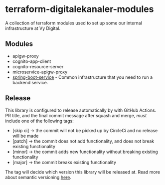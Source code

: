 # terraform-digitalekanaler-modules

A collection of terraform modules used to set up some our internal infrastructure at Vy Digital.

## Modules

- apigw-proxy
- cognito-app-client
- cognito-resource-server
- microservice-apigw-proxy
- [spring-boot-service](./spring-boot-service/README.md) - Common infrastructure that you need to run a backend service.

## Release

This library is configured to release automatically by with GitHub Actions. PR title, and the final commit message after squash and merge, _must_ include one of the following tags:

- [skip ci] -> the commit will not be picked up by CircleCi and no release will be made
- [patch] -> the commit does not add functionality, and does not break existing functionality
- [minor] -> the commit adds new functionality without breaking existing functionality
- [major] -> the commit breaks existing functionality

The tag will decide which version this library will be released at. Read more about semantic
versioning [here](https://semver.org/).

